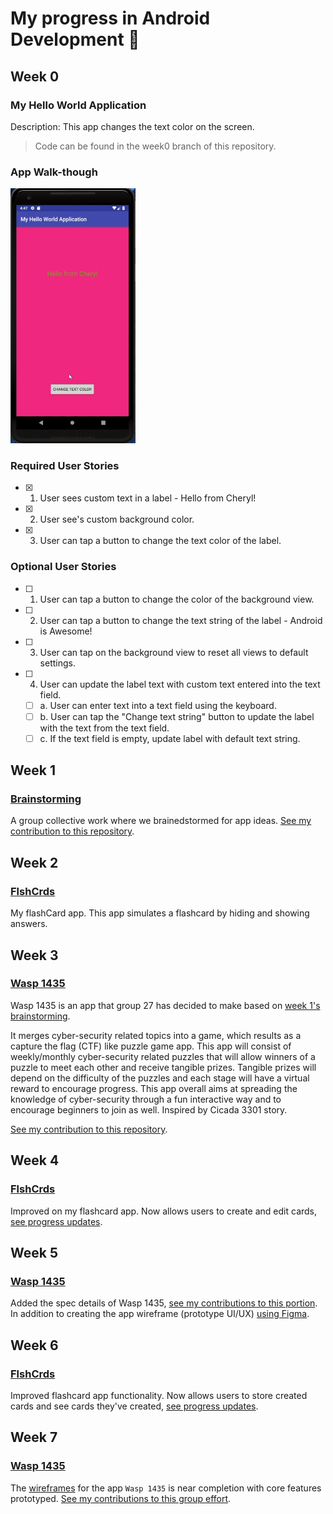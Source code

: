 # My progress in Android Development 📱

## Week 0

### My Hello World Application
Description: This app changes the text color on the screen. 
> Code can be found in the week0 branch of this repository.

### App Walk-though
<img src="/gifs/week0_required.gif" width=200><br/>

### Required User Stories
- [x] 1. User sees custom text in a label - Hello from Cheryl!
- [x] 2. User see's custom background color.
- [x] 3. User can tap a button to change the text color of the label.

### Optional User Stories
- [ ] 1. User can tap a button to change the color of the background view.  
- [ ] 2. User can tap a button to change the text string of the label - Android is Awesome!  
- [ ] 3. User can tap on the background view to reset all views to default settings.  
- [ ] 4. User can update the label text with custom text entered into the text field.  
   - [ ] a. User can enter text into a text field using the keyboard.  
   - [ ] b. User can tap the "Change text string" button to update the label with the text from the text field.  
   - [ ] c. If the text field is empty, update label with default text string.  

## Week 1

### [Brainstorming](https://github.com/Group-27/Brainstorming)
A group collective work where we brainedstormed for app ideas. [See my contribution to this repository](https://github.com/Group-27/Brainstorming/pull/2).

## Week 2

### [FlshCrds](https://github.com/cherylfong/FlshCrds)
My flashCard app. This app simulates a flashcard by hiding and showing answers.

## Week 3

### [Wasp 1435](https://github.com/Group-27/Wasp-1435)
Wasp 1435 is an app that group 27 has decided to make based on [week 1's brainstorming](https://github.com/Group-27/Brainstorming).   

It merges cyber-security related topics into a game, which results as a capture the flag (CTF) like puzzle game app. This app will consist of weekly/monthly cyber-security related puzzles that will allow winners of a puzzle to meet each other and receive tangible prizes. Tangible prizes will depend on the difficulty of the puzzles and each stage will have a virtual reward to encourage progress. This app overall aims at spreading the knowledge of cyber-security through a fun interactive way and to encourage beginners to join as well. Inspired by Cicada 3301 story.

[See my contribution to this repository](https://github.com/Group-27/Wasp-1435/pull/1).

## Week 4

### [FlshCrds](https://github.com/cherylfong/FlshCrds)
Improved on my flashcard app. Now allows users to create and edit cards, [see progress updates](https://github.com/cherylfong/FlshCrds/commit/b6ea396c1061b6bd1e27788c7a54b0a7f84f46dc).

## Week 5

### [Wasp 1435](https://github.com/Group-27/Wasp-1435)
Added the spec details of Wasp 1435, [see my contributions to this portion](https://github.com/Group-27/Wasp-1435/commit/4b3dacc607f5f915e32ccedda385d675ff9d5b66). In addition to creating the app wireframe (prototype UI/UX) [using Figma](https://www.figma.com/file/UWs4KAQvY8XT1IWMeJsZccc1/Wasp-1435-Wireframe?node-id=0%3A1). 

## Week 6

### [FlshCrds](https://github.com/cherylfong/FlshCrds)
Improved flashcard app functionality. Now allows users to store created cards and see cards they've created, [see progress updates](https://github.com/cherylfong/FlshCrds/commit/162b1d3c6d9ecde844910aacb1822b94d87a02b2).

## Week 7

### [Wasp 1435](https://github.com/Group-27/Wasp-1435)

The [wireframes](https://github.com/Group-27/Wasp-1435#wireframes) for the app `Wasp 1435` is near completion with core features prototyped. [See my contributions to this group effort](https://github.com/Group-27/Wasp-1435/commit/fdc44d8c4f1357b3a223e57a589505a23e1c46df).


